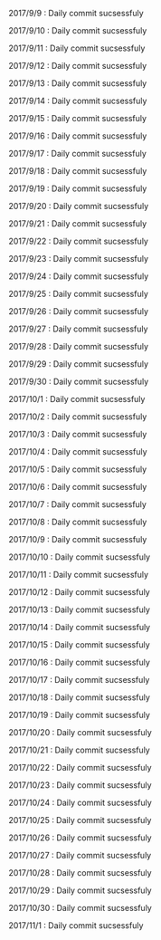 2017/9/9 : Daily commit sucsessfuly  
2017/9/10 : Daily commit sucsessfuly  
2017/9/11 : Daily commit sucsessfuly  
2017/9/12 : Daily commit sucsessfuly  
2017/9/13 : Daily commit sucsessfuly  
2017/9/14 : Daily commit sucsessfuly  
2017/9/15 : Daily commit sucsessfuly  
2017/9/16 : Daily commit sucsessfuly  
2017/9/17 : Daily commit sucsessfuly  
2017/9/18 : Daily commit sucsessfuly  
2017/9/19 : Daily commit sucsessfuly  
2017/9/20 : Daily commit sucsessfuly  
2017/9/21 : Daily commit sucsessfuly  
2017/9/22 : Daily commit sucsessfuly  
2017/9/23 : Daily commit sucsessfuly  
2017/9/24 : Daily commit sucsessfuly  
2017/9/25 : Daily commit sucsessfuly  
2017/9/26 : Daily commit sucsessfuly  
2017/9/27 : Daily commit sucsessfuly  
2017/9/28 : Daily commit sucsessfuly  
2017/9/29 : Daily commit sucsessfuly  
2017/9/30 : Daily commit sucsessfuly  
2017/10/1 : Daily commit sucsessfuly  
2017/10/2 : Daily commit sucsessfuly  
2017/10/3 : Daily commit sucsessfuly  
2017/10/4 : Daily commit sucsessfuly  
2017/10/5 : Daily commit sucsessfuly  
2017/10/6 : Daily commit sucsessfuly  
2017/10/7 : Daily commit sucsessfuly  
2017/10/8 : Daily commit sucsessfuly  
2017/10/9 : Daily commit sucsessfuly  
2017/10/10 : Daily commit sucsessfuly  
2017/10/11 : Daily commit sucsessfuly  
2017/10/12 : Daily commit sucsessfuly  
2017/10/13 : Daily commit sucsessfuly  
2017/10/14 : Daily commit sucsessfuly  
2017/10/15 : Daily commit sucsessfuly  
2017/10/16 : Daily commit sucsessfuly  
2017/10/17 : Daily commit sucsessfuly  
2017/10/18 : Daily commit sucsessfuly  
2017/10/19 : Daily commit sucsessfuly  
2017/10/20 : Daily commit sucsessfuly  
2017/10/21 : Daily commit sucsessfuly  
2017/10/22 : Daily commit sucsessfuly  
2017/10/23 : Daily commit sucsessfuly  
2017/10/24 : Daily commit sucsessfuly  
2017/10/25 : Daily commit sucsessfuly  
2017/10/26 : Daily commit sucsessfuly  
2017/10/27 : Daily commit sucsessfuly  
2017/10/28 : Daily commit sucsessfuly  
2017/10/29 : Daily commit sucsessfuly  
2017/10/30 : Daily commit sucsessfuly  
2017/11/1 : Daily commit sucsessfuly  
